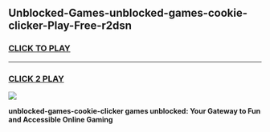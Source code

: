 
## Unblocked-Games-unblocked-games-cookie-clicker-Play-Free-r2dsn
<h3>
<a href="https://premium76.site?title=unblocked-games-cookie-clicker&ref=10A">CLICK TO PLAY</a></h3>
<hr>

<h3>
<a href="https://premium76.site?title=unblocked-games-cookie-clicker&ref=10A">CLICK 2 PLAY</a>
  
</h3>

<a href="https://premium76.site?title=unblocked-games-cookie-clicker&ref=10A"><img src="https://clearcache.store/games.png"></a>


**unblocked-games-cookie-clicker games unblocked: Your Gateway to Fun and Accessible Online Gaming**
